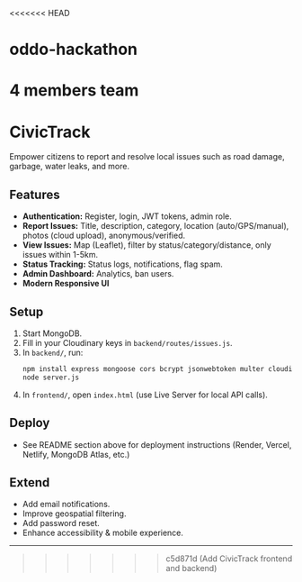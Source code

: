 <<<<<<< HEAD
# oddo-hackathon
4 members team
=======
# CivicTrack

Empower citizens to report and resolve local issues such as road damage, garbage, water leaks, and more.

## Features

- **Authentication:** Register, login, JWT tokens, admin role.
- **Report Issues:** Title, description, category, location (auto/GPS/manual), photos (cloud upload), anonymous/verified.
- **View Issues:** Map (Leaflet), filter by status/category/distance, only issues within 1-5km.
- **Status Tracking:** Status logs, notifications, flag spam.
- **Admin Dashboard:** Analytics, ban users.
- **Modern Responsive UI**

## Setup

1. Start MongoDB.
2. Fill in your Cloudinary keys in `backend/routes/issues.js`.
3. In `backend/`, run:
    ```bash
    npm install express mongoose cors bcrypt jsonwebtoken multer cloudinary
    node server.js
    ```
4. In `frontend/`, open `index.html` (use Live Server for local API calls).

## Deploy

- See README section above for deployment instructions (Render, Vercel, Netlify, MongoDB Atlas, etc.)

## Extend

- Add email notifications.
- Improve geospatial filtering.
- Add password reset.
- Enhance accessibility & mobile experience.

---
>>>>>>> c5d871d (Add CivicTrack frontend and backend)
